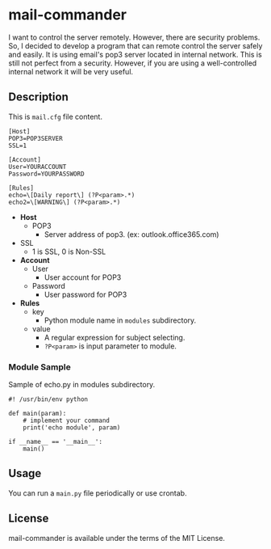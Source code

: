 # mail-commander

I want to control the server remotely. However, there are security problems. So, I decided to develop a program that can remote control the server safely and easily. It is using email's pop3 server located in internal network. This is still not perfect from a security. However, if you are using a well-controlled internal network it will be very useful.

## Description

This is `mail.cfg` file content.

```
[Host]
POP3=POP3SERVER
SSL=1

[Account]
User=YOURACCOUNT
Password=YOURPASSWORD

[Rules]
echo=\[Daily report\] (?P<param>.*)
echo2=\[WARNING\] (?P<param>.*)
```

* **Host**
  * POP3
    * Server address of pop3. (ex: outlook.office365.com)
 * SSL
   * 1 is SSL, 0 is Non-SSL
* **Account**
  * User
    * User account for POP3
  * Password
    * User password for POP3
* **Rules**
  * key
    * Python module name in `modules` subdirectory.
  * value
    * A regular expression for subject selecting.
    * `?P<param>` is input parameter to module.

### Module Sample

Sample of echo.py in modules subdirectory.

```
#! /usr/bin/env python

def main(param):
    # implement your command
    print('echo module', param)

if __name__ == '__main__':
    main()
```

## Usage

You can run a `main.py` file periodically or use crontab.

## License

mail-commander is available under the terms of the MIT License.

